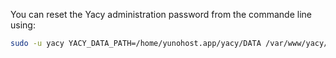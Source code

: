 You can reset the Yacy administration password from the commande line using:

```bash
sudo -u yacy YACY_DATA_PATH=/home/yunohost.app/yacy/DATA /var/www/yacy/bin/passwd.sh youpassword
```
